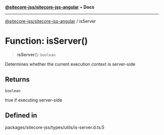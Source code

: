 [**@sitecore-jss/sitecore-jss-angular**](../README.md) • **Docs**

***

[@sitecore-jss/sitecore-jss-angular](../README.md) / isServer

# Function: isServer()

> **isServer**(): `boolean`

Determines whether the current execution context is server-side

## Returns

`boolean`

true if executing server-side

## Defined in

packages/sitecore-jss/types/utils/is-server.d.ts:5
